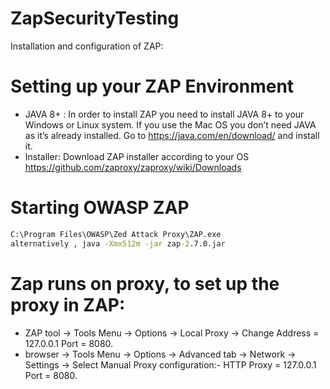 



# ZapSecurityTesting


Installation and configuration of ZAP:
# Setting up your ZAP Environment
* JAVA 8+ : In order to install ZAP you need to install JAVA 8+ to your Windows or Linux system. If you use the Mac OS you don’t need JAVA as it’s already installed. Go to https://java.com/en/download/ and install it.
* Installer: Download ZAP installer according to your OS 
https://github.com/zaproxy/zaproxy/wiki/Downloads




# Starting OWASP ZAP
```bat
C:\Program Files\OWASP\Zed Attack Proxy\ZAP.exe
alternatively , java -Xmx512m -jar zap-2.7.0.jar
```


# Zap runs on proxy, to set up the proxy in ZAP:
* ZAP tool -> Tools Menu -> Options -> Local Proxy -> Change Address = 127.0.0.1 Port = 8080.
* browser -> Tools Menu -> Options -> Advanced tab -> Network -> Settings -> Select Manual Proxy configuration:- HTTP Proxy = 127.0.0.1 Port = 8080.


